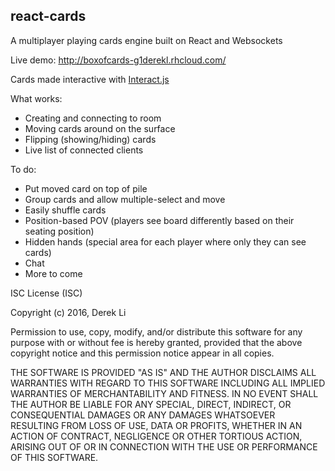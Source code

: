 ## **react-cards**

A multiplayer playing cards engine built on React and Websockets

Live demo: http://boxofcards-g1derekl.rhcloud.com/

Cards made interactive with [Interact.js](http://interactjs.io/)

What works:

 - Creating and connecting to room
 - Moving cards around on the surface
 - Flipping (showing/hiding) cards
 - Live list of connected clients

To do:

 - Put moved card on top of pile
 - Group cards and allow multiple-select and move
 - Easily shuffle cards
 - Position-based POV (players see board differently based on their seating position)
 - Hidden hands (special area for each player where only they can see cards)
 - Chat
 - More to come

ISC License (ISC)

Copyright (c) 2016, Derek Li

Permission to use, copy, modify, and/or distribute this software for any purpose with or without fee is hereby granted, provided that the above copyright notice and this permission notice appear in all copies.

THE SOFTWARE IS PROVIDED "AS IS" AND THE AUTHOR DISCLAIMS ALL WARRANTIES WITH REGARD TO THIS SOFTWARE INCLUDING ALL IMPLIED WARRANTIES OF MERCHANTABILITY AND FITNESS. IN NO EVENT SHALL THE AUTHOR BE LIABLE FOR ANY SPECIAL, DIRECT, INDIRECT, OR CONSEQUENTIAL DAMAGES OR ANY DAMAGES WHATSOEVER RESULTING FROM LOSS OF USE, DATA OR PROFITS, WHETHER IN AN ACTION OF CONTRACT, NEGLIGENCE OR OTHER TORTIOUS ACTION, ARISING OUT OF OR IN CONNECTION WITH THE USE OR PERFORMANCE OF THIS SOFTWARE.
